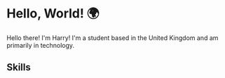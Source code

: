 # Hello, World! 🌍

Hello there! I'm Harry! I'm a student based in the United Kingdom and am primarily in technology.

## Skills
